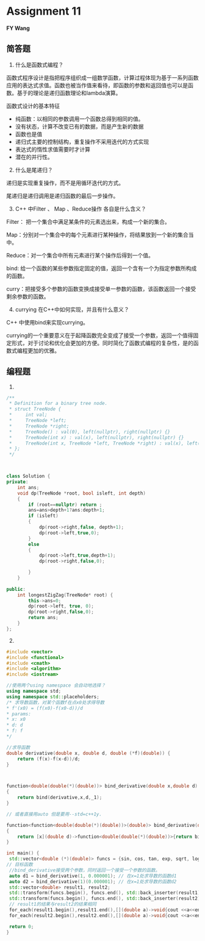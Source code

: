 # Assignment 11



**FY Wang**

## 简答题

1. 什么是函数式编程？

函数式程序设计是指把程序组织成一组数学函数，计算过程体现为基于一系列函数应用的表达式求值。函数也被当作值来看待，即函数的参数和返回值也可以是函数。基于的理论是递归函数理论和lambda演算。

函数式设计的基本特征

- 纯函数：以相同的参数调用一个函数总得到相同的值。
- 没有状态，计算不改变已有的数据，而是产生新的数据
- 函数也是值
- 递归式主要的控制结构，重复操作不采用迭代的方式实现
- 表达式的惰性求值需要时才计算
- 潜在的并行性。

2. 什么是尾递归？

递归是实现重复操作，而不是用循环迭代的方式。

尾递归是递归调用是递归函数的最后一步操作。

3. C++ 中Filter 、 Map 、Reduce操作 各自是什么含义？

Filter： 把一个集合中满足某条件的元素选出来，构成一个新的集合。

Map：分别对一个集合中的每个元素进行某种操作，将结果放到一个新的集合当中。

Reduce：对一个集合中所有元素进行某个操作后得到一个值。

bind: 给一个函数的某些参数指定固定的值，返回一个含有一个为指定参数所构成的函数。

curry：把接受多个参数的函数变换成接受单一参数的函数，该函数返回一个接受剩余参数的函数。

4. currying 在C++中如何实现，并且有什么意义？

C++ 中使用bind来实现currying。

currying的一个重要意义在于起降函数完全变成了接受一个参数，返回一个值得固定形式，对于讨论和优化会更加的方便。同时简化了函数式编程的复杂性，是的函数式编程更加的优雅。



## 编程题

1.

```c++
/**
 * Definition for a binary tree node.
 * struct TreeNode {
 *     int val;
 *     TreeNode *left;
 *     TreeNode *right;
 *     TreeNode() : val(0), left(nullptr), right(nullptr) {}
 *     TreeNode(int x) : val(x), left(nullptr), right(nullptr) {}
 *     TreeNode(int x, TreeNode *left, TreeNode *right) : val(x), left(left), right(right) {}
 * };
 */



class Solution {
private:
    int ans;
    void dp(TreeNode *root, bool isleft, int depth)
    {
        if (root==nullptr) return ;
        ans=ans>depth+1?ans:depth+1;
        if (isleft)
        {
            dp(root->right,false, depth+1);
            dp(root->left,true,0);
        }
        else 
        {
            dp(root->left,true,depth+1);
            dp(root->right,false,0);

        }
    }
    
public:
    int longestZigZag(TreeNode* root) {
        this->ans=0;
        dp(root->left, true, 0);
        dp(root->right,false,0);
        return ans;
    }
};
```

2.

```c++
#include <vector>
#include <functional>
#include <cmath>
#include <algorithm>
#include <iostream>

//使用两个using namespace 会自动地选择？
using namespace std;
using namespace std::placeholders;
/* 求导数函数，对某个函数f在点x0处求得导数
* f'(x0) = (f(x0)-f(x0-d))/d
* params:
* x: x0
* d: d
* f: f
*/

//求导函数
double derivative(double x, double d, double (*f)(double)) {
    return (f(x)-f(x-d))/d;
}



function<double(double(*)(double))> bind_derivative(double x,double d)
{
    return bind(derivative,x,d,_1);
}

// 或者直接用auto 但是要用--std=c++1y.

function<function<double(double(*)(double))>(double)> bind_derivative(double x)
{
    return [x](double d)->function<double(double(*)(double))>{return bind(derivative,x,d,_1);};
}

int main() {
 std::vector<double (*)(double)> funcs = {sin, cos, tan, exp, sqrt, log, log10};
// ⽬标函数
 //bind_derivative接受两个参数，同时返回一个接受一个参数的函数。
 auto d1 = bind_derivative(1, 0.000001); // 在x=1处求导数的函数d1
 auto d2 = bind_derivative(1)(0.000001); // 在x=1处求导数的函数d2
 std::vector<double> result1, result2;
 std::transform(funcs.begin(), funcs.end(), std::back_inserter(result1), d1);
 std::transform(funcs.begin(), funcs.end(), std::back_inserter(result2), d2);
 // result1的结果与result2的结果相同
 for_each(result1.begin(),result1.end(),[](double a)->void{cout <<a<<endl;});
 for_each(result2.begin(),result2.end(),[](double a)->void{cout <<a<<endl;});

 return 0;
}
```



